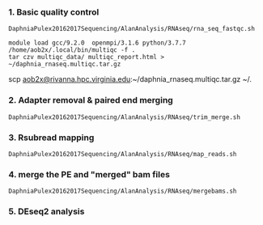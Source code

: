 ### 1. Basic quality control
  `DaphniaPulex20162017Sequencing/AlanAnalysis/RNAseq/rna_seq_fastqc.sh`

  ```
  module load gcc/9.2.0  openmpi/3.1.6 python/3.7.7
  /home/aob2x/.local/bin/multiqc -f .
  tar czv multiqc_data/ multiqc_report.html > ~/daphnia_rnaseq.multiqc.tar.gz
  ```
  scp aob2x@rivanna.hpc.virginia.edu:~/daphnia_rnaseq.multiqc.tar.gz ~/.

### 2. Adapter removal & paired end merging
  `DaphniaPulex20162017Sequencing/AlanAnalysis/RNAseq/trim_merge.sh`

### 3. Rsubread mapping
  `DaphniaPulex20162017Sequencing/AlanAnalysis/RNAseq/map_reads.sh`

### 4. merge the PE and "merged" bam files
  `DaphniaPulex20162017Sequencing/AlanAnalysis/RNAseq/mergebams.sh`

### 5. DEseq2 analysis
  
